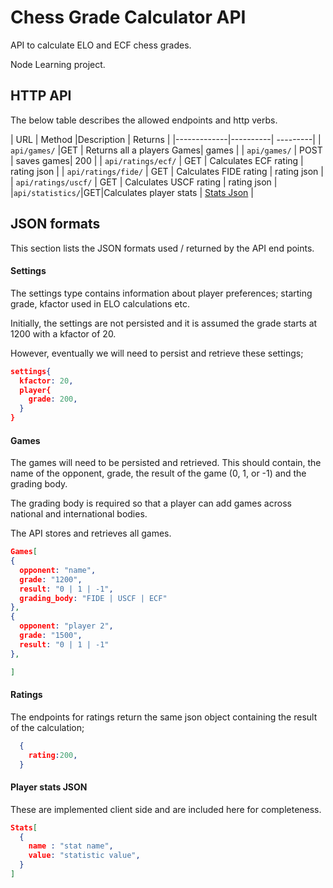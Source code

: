 # Chess Grade Calculator API
API to calculate ELO and ECF chess grades.

Node Learning project.

## HTTP API

The below table describes the allowed endpoints and http verbs.

| URL  | Method |Description | Returns |
|-------------|----------| ---------|
| ```api/games/```  |GET   | Returns all a players Games| games |
| ```api/games/```  | POST  | saves games| 200 |
| ```api/ratings/ecf/```  | GET  | Calculates ECF rating | rating json |
| ```api/ratings/fide/```  | GET  | Calculates FIDE rating | rating json |
| ```api/ratings/uscf/``` | GET  | Calculates USCF rating | rating json |
|```api/statistics/```|GET|Calculates player stats | [Stats Json](#Player-stats-JSON) |


## JSON formats
This section lists the JSON formats used / returned by the API end points.

#### Settings
The settings type contains information about player preferences; starting grade, kfactor used in ELO calculations etc.

Initially, the settings are not persisted and it is assumed the grade starts at 1200 with a kfactor of 20.

However, eventually we will need to persist and retrieve these settings;

```json
settings{
  kfactor: 20,
  player{
    grade: 200,
  }  
}

```

#### Games
The games will need to be persisted and retrieved.  This should contain, the name of the opponent, grade, the result of the game (0, 1, or -1) and the grading body.

The grading body is required so that a player can add games across national and international bodies.

The API stores and retrieves all games.

```json
Games[
{
  opponent: "name",
  grade: "1200",
  result: "0 | 1 | -1",
  grading_body: "FIDE | USCF | ECF"
},
{
  opponent: "player 2",
  grade: "1500",
  result: "0 | 1 | -1"
},

]
```

#### Ratings
The endpoints for ratings return the same json object containing the result of the calculation;

```json
  {
    rating:200,
  }
```

#### Player stats JSON
These are implemented client side and are included here for completeness.

```json
Stats[
  {
    name : "stat name",
    value: "statistic value",
  }
]

```

